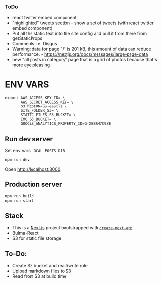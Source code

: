 ### ToDo

- react twitter embed component
- "highlighted" tweets section - show a set of tweets (with react twitter embed component)
- Put all the static text into the site config and pull it from there from getStaticProps
- Comments i.e. Disqus
- Warning: data for page "/" is 201 kB, this amount of data can reduce performance.
       -  https://nextjs.org/docs/messages/large-page-data 
- new "all posts in category" page that is a grid of photos because that's more eye pleasing

# ENV VARS

```
export AWS_ACCESS_KEY_ID= \
       AWS_SECRET_ACCESS_KEY= \
       S3_REGION=us-east-2 \
       SITE_FOLDER_S3= \
       STATIC_FILES_S3_BUCKET= \
       IMG_S3_BUCKET= \
       GOOGLE_ANALYTICS_PROPERTY_ID=G-XBBRM7C9ZE

```

## Run dev server

Set env vars `LOCAL_POSTS_DIR`

```bash
npm run dev
```

Open [http://localhost:3000](http://localhost:3000).

## Production server
```bash
npm run build
npm run start
```

## Stack

- This is a [Next.js](https://nextjs.org/) project bootstrapped with [`create-next-app`](https://github.com/vercel/next.js/tree/canary/packages/create-next-app).
- Bulma-React
- S3 for static file storage

## To-Do:

- Create S3 bucket and read/write role
- Upload markdown files to S3
- Read from S3 at build time
